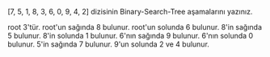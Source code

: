 [7, 5, 1, 8, 3, 6, 0, 9, 4, 2] dizisinin Binary-Search-Tree aşamalarını yazınız.

root 3'tür. root'un sağında 8 bulunur. root'un solunda 6 bulunur.
8'in sağında 5 bulunur. 8'in solunda 1 bulunur. 6'nın sağında 9 bulunur. 6'nın solunda 0 bulunur.
5'in sağında 7 bulunur. 9'un solunda 2 ve 4 bulunur.

